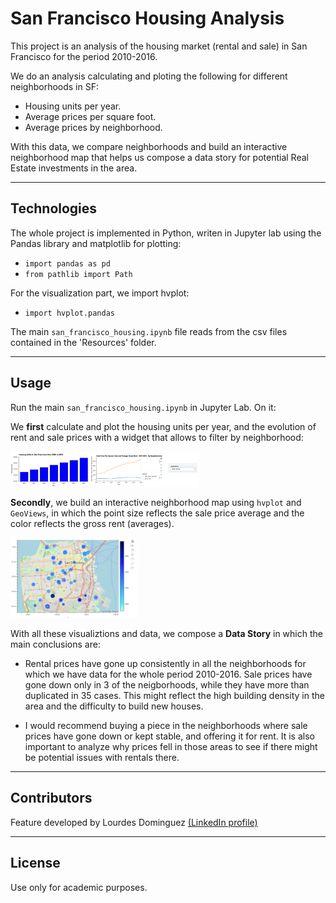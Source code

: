# San Francisco Housing Analysis

This project is an analysis of the housing market (rental and sale) in San Francisco for the period 2010-2016.

We do an analysis calculating and ploting the following for different neighborhoods in SF:

* Housing units per year.
* Average prices per square foot.
* Average prices by neighborhood.

With this data, we compare neighborhoods and build an interactive neighborhood map that helps us compose a data story for potential Real Estate investments in the area.

---

## Technologies

The whole project is implemented in Python, writen in Jupyter lab using the Pandas library and matplotlib for plotting: 

* ```import pandas as pd```
* ```from pathlib import Path```

For the visualization part, we import hvplot:

* ```import hvplot.pandas```

The main ```san_francisco_housing.ipynb``` file reads from the csv files contained in the 'Resources' folder.

---

## Usage

Run the main ```san_francisco_housing.ipynb``` in Jupyter Lab. On it:

We **first** calculate and plot the housing units per year, and the evolution of rent and sale prices with a widget that allows to filter by neighborhood:

<img src="Images/data_analysis.png" height=60% width=60%>

**Secondly**, we build an interactive neighborhood map using ```hvplot``` and ```GeoViews```, in which the point size reflects the sale price average and the color reflects the gross rent (averages).

<img src="Images/interactive_map.png" height=40% width=40%>

With all these visualiztions and data, we compose a **Data Story** in which the main conclusions are:

* Rental prices have gone up consistently in all the neighborhoods for which we have data for the whole period 2010-2016. Sale prices have gone down only in 3 of the neigborhoods, while they have more than duplicated in 35 cases. This might reflect the high building density in the area and the difficulty to build new houses. 

* I would recommend buying a piece in the neighborhoods where sale prices have gone down or kept stable, and offering it for rent. It is also important to analyze why prices fell in those areas to see if there might be potential issues with rentals there.

---

## Contributors

Feature developed by Lourdes Dominguez [(LinkedIn profile)](https://www.linkedin.com/in/lourdes-dominguez-bengoa-12333044/)

---

## License

Use only for academic purposes.